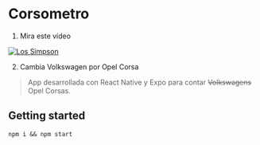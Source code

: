 # Corsometro

1. Mira este vídeo

[![Los Simpson](https://img.youtube.com/vi/mB9x1UUqn2M/0.jpg)](https://www.youtube.com/watch?v=mB9x1UUqn2M)


2. Cambia Volkswagen por Opel Corsa

> App desarrollada con React Native y Expo para contar ~~Volkswagens~~ Opel Corsas.

## Getting started

`npm i && npm start`



